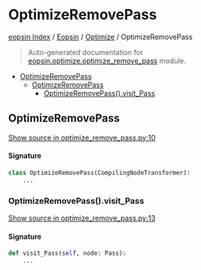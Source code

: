 # OptimizeRemovePass

[eopsin Index](../../README.md#eopsin-index) /
[Eopsin](../index.md#eopsin) /
[Optimize](./index.md#optimize) /
OptimizeRemovePass

> Auto-generated documentation for [eopsin.optimize.optimize_remove_pass](https://github.com/ImperatorLang/eopsin/blob/master/eopsin/optimize/optimize_remove_pass.py) module.

- [OptimizeRemovePass](#optimizeremovepass)
  - [OptimizeRemovePass](#optimizeremovepass-1)
    - [OptimizeRemovePass().visit_Pass](#optimizeremovepass()visit_pass)

## OptimizeRemovePass

[Show source in optimize_remove_pass.py:10](https://github.com/ImperatorLang/eopsin/blob/master/eopsin/optimize/optimize_remove_pass.py#L10)

#### Signature

```python
class OptimizeRemovePass(CompilingNodeTransformer):
    ...
```

### OptimizeRemovePass().visit_Pass

[Show source in optimize_remove_pass.py:13](https://github.com/ImperatorLang/eopsin/blob/master/eopsin/optimize/optimize_remove_pass.py#L13)

#### Signature

```python
def visit_Pass(self, node: Pass):
    ...
```